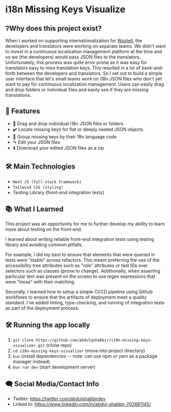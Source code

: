 # i18n Missing Keys Visualize

## ❔Why does this project exist?

When I worked on supporting internationalization for
[Woztell](https://platform.woztell.com/), the developers and translators were working on separate teams.
We didn't want to invest in a continuous localization management
platform at the time and so we (the developers) would pass
JSON files to the translators. Unfortunately, this
process was quite error prone as it was easy for translators
easy to miss translation keys. This resulted in a lot of
back-and-forth between the developers and translators. So I
set out to build a simple user interface that let's small teams
work on i18n JSON files who don't yet want to pay for continuous
localization management. Users can easily drag and drop folders
or individual files and easily see if they are missing translations.

## 🚀 Features

- 📁 Drag and drop individual i18n JSON files or folders
- ✔️  Locate missing keys for flat or deeply nested JSON objects
- 🍱 Group missing keys by their 18n language code
- ✎ Edit your JSON files
- ⬇️ Download your edited JSON files as a zip

## 🛠️ Main Technologies

- `Next JS (full-stack framework)`
- `Tailwind CSS (styling)`
- Testing Library (front-end integration tests)

## 📚 What I Learned

This project was an opportunity for me to further develop my ability
to learn more about testing on the front-end.

I learned about writing reliable front-end integration tests using
testing library and avoiding common pitfalls.

For example, I did my best to ensure that elements that were queried
in tests were "stable" across refactors. This meant preferring the use of the
accessibility tree attributes such as "role" attributes or test IDs over
selectors such as classes (prone to change). Additionally, when asserting
particular text was present on the screen to use regex expressions that were
"loose" with their matching.

Secondly, I learned how to setup a simple
CI/CD pipeline using Github workflows to ensure that the artifacts of deployment meet a
quality standard. I've added linting, type-checking, and running of
integration tests as part of the deployment process.

## 🛠️ Running the app locally

1. `git clone https://github.com/abdulqshabbir/i18n-missing-keys-visualizer.git` (clone repo)
2. `cd i18n-missing-keys-visualizer` (move into project directory)
3. `bun` (install dependencies -- note: can use npm or yarn as a package manager instead)
4. `bun run dev` (start development server)

## 🗨 Social Media/Contact Info

- Twitter: https://twitter.com/abdulshabbirdev
- Linked In: https://www.linkedin.com/in/abdul-shabbir-702881145/
